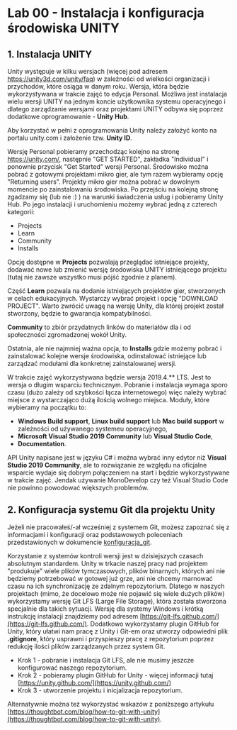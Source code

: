 # Lab 00 - Instalacja i konfiguracja środowiska UNITY

## 1. Instalacja UNITY

Unity występuje w kilku wersjach (więcej pod adresem https://unity3d.com/unity/faq) w zależności od wielkości organizacji i przychodów, które osiąga w danym roku. Wersja, która będzie wykorzystywana w trakcie zajęć to edycja Personal. 
Możliwa jest instalacja wielu wersji UNITY na jednym koncie użytkownika systemu operacyjnego i dlatego zarządzanie wersjami oraz projektami UNITY odbywa się poprzez dodatkowe oprogramowanie - **Unity Hub**. 

Aby korzystać w pełni z oprogramowania Unity należy założyć konto na portalu unity.com i założenie tzw. **Unity ID**.

Wersję Personal pobieramy przechodząc kolejno na stronę https://unity.com/, następnie "GET STARTED", zakładka "Individual" i ponownie przycisk "Get Started" wersji Personal. Środowisko można pobrać z gotowymi projektami mikro gier, ale tym razem wybieramy opcję "Returning users". Projekty mikro gier można pobrać w dowolnym momencie po zainstalowaniu środowiska. Po przejściu na kolejną stronę zgadzamy się (lub nie :) ) na warunki świadczenia usług i pobieramy Unity Hub. Po jego instalacji i uruchomieniu możemy wybrać jedną z czterech kategorii: 
* Projects
* Learn
* Community
* Installs

Opcję dostępne w **Projects** pozwalają przeglądać istniejące projekty, dodawać nowe lub zmienić wersję środowiska UNITY istniejącego projektu (tutaj nie zawsze wszystko musi pójść zgodnie z planem).

Część **Learn** pozwala na dodanie istniejących projektów gier, stworzonych w celach edukacyjnych. Wystarczy wybrać projekt i opcję "DOWNLOAD PROJECT". Warto zwrócić uwagę na wersję Unity, dla której projekt został stworzony, będzie to gwarancja kompatybilności.

**Community** to zbiór przydatnych linków do materiałów dla i od społeczności zgromadzonej wokół Unity.

Ostatnia, ale nie najmniej ważna opcja, to **Installs** gdzie możemy pobrać i zainstalować kolejne wersje środowiska, odinstalować istniejące lub zarządzać modułami dla konkretnej zainstalowanej wersji.

W trakcie zajęć wykorzystywana będzie wersja 2019.4.** LTS. Jest to wersja o długim wsparciu technicznym. Pobranie i instalacja wymaga sporo czasu (dużo zależy od szybkości łącza internetowego) więc należy wybrać miejsce z wystarczająco dużą ilością wolnego miejsca. Moduły, które wybieramy na początku to:
* **Windows Build support**, **Linux build support** lub **Mac build support** w zależności od używanego systemeu operacyjnego,
* **Microsoft Visual Studio 2019 Community** lub **Visual Studio Code**,
* **Documentation**.

API Unity napisane jest w języku C# i można wybrać inny edytor niż **Visual Studio 2019 Community**, ale to rozwiązanie ze względu na oficjalne wsparcie wydaje się dobrym połączeniem na start i będzie wykorzystywane w trakcie zajęć. Jendak używanie MonoDevelop czy też Visual Studio Code nie powinno powodować większych problemów. 


## 2. Konfiguracja systemu Git dla projektu Unity

Jeżeli nie pracowałeś/-ał wcześniej z systemem Git, możesz zapoznać się z informacjami i konfiguracji oraz podstawowych poleceniach przedstawionych w dokumencie [konfiguracja_git](konfiguracja_git.md).

Korzystanie z systemów kontroli wersji jest w dzisiejszych czasach absolutnym standardem. Unity w trkacie naszej pracy nad projektem "produkuje" wiele plików tymczasowych, plików binarnych, których ani nie będziemy potrzebować w gotowej już grze, ani nie chcemy marnować czasu na ich synchronizację ze zdalnym repozytorium. Dlatego w naszych projektach (mimo, że docelowo może nie pojawić się wiele dużych plików) wykorzystamy wersję Git LFS (Large File Storage), która została stworzona specjalnie dla takich sytuacji. Wersję dla systemy Windows i krótką instrukcję instalacji znajdziemy pod adresem [https://git-lfs.github.com/](https://git-lfs.github.com/). Dodatkowo wykorzystamy plugin GitHub for Unity, który ułatwi nam pracę z Unity i Git-em oraz utworzy odpowiedni plik **.gitignore**, który usprawni i przyspieszy pracę z repozytorium poprzez redukcję ilości plików zarządzanych przez system Git.

* Krok 1 - pobranie i instalacja Git LFS, ale nie musimy jeszcze konfigurować naszego repozytorium.
* Krok 2 - pobieramy plugin GitHub for Unity - więcej informacji tutaj [https://unity.github.com/](https://unity.github.com/)
* Krok 3 - utworzenie projektu i inicjalizacja repozytorium.

Alternatywnie można też wykorzystać wskazów z poniższego artykułu [https://thoughtbot.com/blog/how-to-git-with-unity](https://thoughtbot.com/blog/how-to-git-with-unity).
